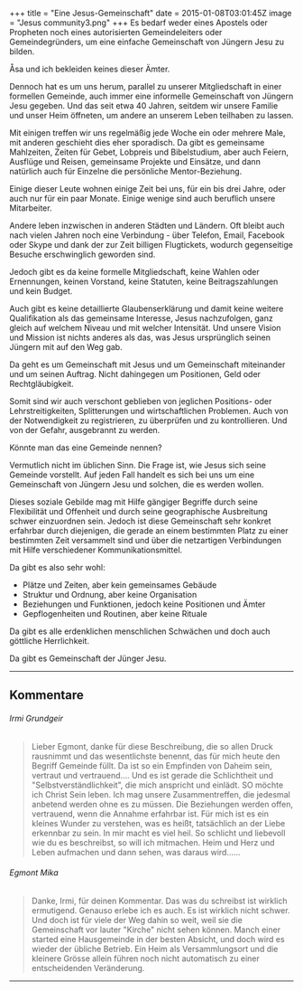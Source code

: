 +++
title = "Eine Jesus-Gemeinschaft"
date = 2015-01-08T03:01:45Z
image = "Jesus community3.png"
+++
Es bedarf weder eines Apostels oder Propheten noch eines autorisierten Gemeindeleiters oder Gemeindegründers, um eine einfache  Gemeinschaft von Jüngern Jesu zu bilden.

Åsa und ich bekleiden keines dieser Ämter.

Dennoch hat es um uns herum, parallel zu unserer Mitgliedschaft in einer formellen Gemeinde, auch immer eine informelle Gemeinschaft von Jüngern Jesu gegeben. Und das seit etwa 40 Jahren, seitdem wir unsere Familie und unser Heim öffneten, um andere an unserem Leben teilhaben zu lassen.

Mit einigen treffen wir uns regelmäßig jede Woche ein oder mehrere Male, mit anderen geschieht dies eher sporadisch. Da gibt es gemeinsame Mahlzeiten, Zeiten für Gebet, Lobpreis und Bibelstudium, aber auch Feiern, Ausflüge und Reisen, gemeinsame Projekte und Einsätze, und dann natürlich auch für Einzelne die persönliche Mentor-Beziehung.

Einige dieser Leute wohnen einige Zeit bei uns, für ein bis drei Jahre, oder auch nur für ein paar Monate. Einige wenige sind auch beruflich unsere Mitarbeiter.

Andere leben inzwischen in anderen Städten und Ländern. Oft bleibt auch nach vielen Jahren noch eine Verbindung - über Telefon, Email, Facebook oder Skype und dank der zur Zeit billigen Flugtickets, wodurch gegenseitige Besuche erschwinglich geworden sind.

Jedoch gibt es da keine formelle Mitgliedschaft, keine Wahlen oder Ernennungen, keinen Vorstand, keine Statuten, keine Beitragszahlungen und kein Budget.

Auch gibt es keine detaillierte Glaubenserklärung und damit keine weitere Qualifikation als das gemeinsame Interesse, Jesus nachzufolgen, ganz gleich auf welchem Niveau und mit welcher Intensität. Und unsere Vision und Mission ist nichts anderes als das, was Jesus ursprünglich seinen Jüngern mit auf den Weg gab.

Da geht es um Gemeinschaft mit Jesus und um Gemeinschaft miteinander und um seinen Auftrag. Nicht dahingegen um Positionen, Geld oder Rechtgläubigkeit.

Somit sind wir auch verschont geblieben von jeglichen Positions- oder Lehrstreitigkeiten, Splitterungen und wirtschaftlichen Problemen. Auch von der Notwendigkeit zu registrieren, zu überprüfen und zu kontrollieren. Und von der Gefahr, ausgebrannt zu werden.

Könnte man das eine Gemeinde nennen?

Vermutlich nicht im üblichen Sinn. Die Frage ist, wie Jesus sich seine Gemeinde vorstellt. Auf jeden Fall handelt es sich bei uns um eine Gemeinschaft von Jüngern Jesu und solchen, die es werden wollen.

Dieses soziale Gebilde mag mit Hilfe gängiger Begriffe durch seine Flexibilität und Offenheit und durch seine geographische Ausbreitung schwer einzuordnen sein. Jedoch ist diese Gemeinschaft sehr konkret erfahrbar durch diejenigen, die gerade an einem bestimmten Platz zu einer bestimmten Zeit versammelt sind und über die netzartigen Verbindungen mit Hilfe verschiedener Kommunikationsmittel.

Da gibt es also sehr wohl:

+ Plätze und Zeiten, aber kein gemeinsames Gebäude
+ Struktur und Ordnung, aber keine Organisation
+ Beziehungen und Funktionen, jedoch keine Positionen und Ämter
+ Gepflogenheiten und Routinen, aber keine Rituale

Da gibt es alle erdenklichen menschlichen Schwächen und doch auch göttliche Herrlichkeit.

Da gibt es Gemeinschaft der Jünger Jesu.

----------

## Kommentare
###### Irmi Grundgeir
>Lieber Egmont, danke für diese Beschreibung, die so allen Druck rausnimmt und das wesentlichste benennt, das für mich heute den Begriff Gemeinde füllt.
Da ist so ein Empfinden von Daheim sein, vertraut und vertrauend.... Und es ist gerade die Schlichtheit und "Selbstverständlichkeit", die mich anspricht und einlädt. SO möchte ich Christ Sein leben.
Ich mag unsere Zusammentreffen, die jedesmal anbetend werden ohne es zu müssen. Die Beziehungen werden offen, vertrauend, wenn die Annahme erfahrbar ist. Für mich ist es ein kleines Wunder zu verstehen, was es heißt, tatsächlich an der Liebe erkennbar zu sein. In mir macht es viel heil. So schlicht und liebevoll wie du es beschreibst, so will ich mitmachen. Heim und Herz und Leben aufmachen und dann sehen, was daraus wird......


###### Egmont Mika
> Danke, Irmi, für deinen Kommentar. Das was du schreibst ist wirklich ermutigend. Genauso erlebe ich es auch. Es ist wirklich nicht schwer. Und doch ist für viele der Weg dahin so weit, weil sie die Gemeinschaft vor lauter "Kirche" nicht sehen können. Manch einer started eine Hausgemeinde in der besten Absicht, und doch wird es wieder der übliche Betrieb. Ein Heim als Versammlungsort und die kleinere Grösse allein führen noch nicht automatisch zu einer entscheidenden Veränderung.

---

